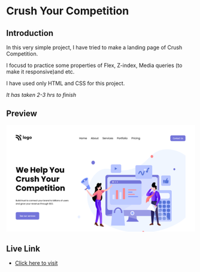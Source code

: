 
# Crush Your Competition
## Introduction

In this very simple project, I have tried to make a landing page of Crush Competition.

I focusd to practice some properties of Flex, Z-index, Media queries (to make it responsive)and etc.

I have used only HTML and CSS for this project.

*It has taken 2-3 hrs to finish*


## Preview

![App Screenshot](https://raw.githubusercontent.com/itamim345/crush_competition/main/crash-competiton.png)

## Live Link

 - [Click here to visit](https://crush-competition01.netlify.app/)
 
